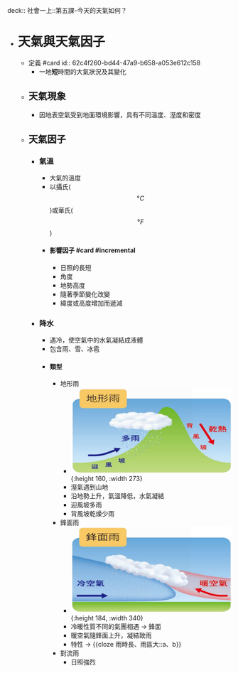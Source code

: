 deck:: 社會一上::第五課-今天的天氣如何？

- # 天氣與天氣因子
	- 定義 #card
	  id:: 62c4f260-bd44-47a9-b658-a053e612c158
		- 一地**短**時間的大氣狀況及其變化
	- ## 天氣現象
		- 因地表空氣受到地面環境影響，具有不同溫度、溼度和密度
	- ## 天氣因子
		- ### 氣溫
			- 大氣的溫度
			- 以攝氏($$°C$$)或華氏($$°F$$)
			- #### 影響因子 #card #incremental
				- 日照的長短
				- 角度
				- 地勢高度
				- 隨著季節變化改變
				- 緯度或高度增加而遞減
		- ### 降水
			- 遇冷，使空氣中的水氣凝結成液體
			- 包含雨、雪、冰雹
			- #### 類型
				- 地形雨
					- ![image.png](../assets/image_1657076378733_0.png){:height 160, :width 273}
					- 溼氣遇到山地
					- 沿地勢上升，氣溫降低，水氣凝結
					- 迎風坡多雨
					- 背風坡乾燥少雨
				- 鋒面雨
					- ![image.png](../assets/image_1657076612351_0.png){:height 184, :width 340}
					- 冷暖性質不同的氣團相遇 -> 鋒面
					- 暖空氣隨鋒面上升，凝結致雨
					- 特性 -> {{cloze 雨時長、雨區大::a、b}}
				- 對流雨
					- 日照強烈